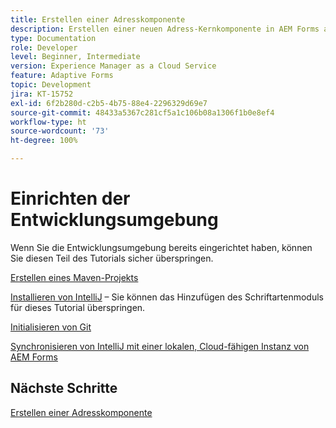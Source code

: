```yaml
---
title: Erstellen einer Adresskomponente
description: Erstellen einer neuen Adress-Kernkomponente in AEM Forms as a Cloud Service
type: Documentation
role: Developer
level: Beginner, Intermediate
version: Experience Manager as a Cloud Service
feature: Adaptive Forms
topic: Development
jira: KT-15752
exl-id: 6f2b280d-c2b5-4b75-88e4-2296329d69e7
source-git-commit: 48433a5367c281cf5a1c106b08a1306f1b0e8ef4
workflow-type: ht
source-wordcount: '73'
ht-degree: 100%

---
```


# Einrichten der Entwicklungsumgebung

Wenn Sie die Entwicklungsumgebung bereits eingerichtet haben, können Sie diesen Teil des Tutorials sicher überspringen.

[Erstellen eines Maven-Projekts](https://experienceleague.adobe.com/de/docs/experience-manager-learn/cloud-service/forms/developing-for-cloud-service/getting-started)

[Installieren von IntelliJ](https://experienceleague.adobe.com/de/docs/experience-manager-learn/cloud-service/forms/developing-for-cloud-service/intellij-set-up) – Sie können das Hinzufügen des Schriftartenmoduls für dieses Tutorial überspringen.

[Initialisieren von Git](https://experienceleague.adobe.com/de/docs/experience-manager-learn/cloud-service/forms/developing-for-cloud-service/setup-git)

[Synchronisieren von IntelliJ mit einer lokalen, Cloud-fähigen Instanz von AEM Forms](https://experienceleague.adobe.com/de/docs/experience-manager-learn/cloud-service/forms/developing-for-cloud-service/intellij-and-aem-sync)

## Nächste Schritte

[Erstellen einer Adresskomponente](./creating-address-component.md)
